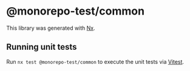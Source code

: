 # @monorepo-test/common

This library was generated with [Nx](https://nx.dev).

## Running unit tests

Run `nx test @monorepo-test/common` to execute the unit tests via [Vitest](https://vitest.dev/).
